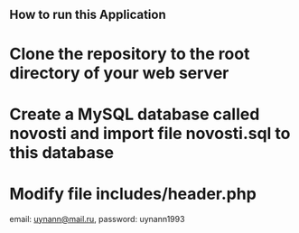 ## How to run this Application

# Clone the repository to the root directory of your web server

# Create a MySQL database called novosti and import file novosti.sql to this database

# Modify file includes/header.php

email: uynann@mail.ru, password: uynann1993

